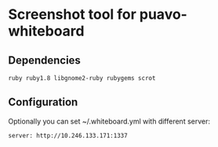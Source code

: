 # Screenshot tool for puavo-whiteboard

## Dependencies

    ruby ruby1.8 libgnome2-ruby rubygems scrot

## Configuration

Optionally you can set ~/.whiteboard.yml with different server:

    server: http://10.246.133.171:1337

